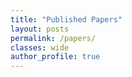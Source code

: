 ```yaml
---
title: "Published Papers"
layout: posts
permalink: /papers/
classes: wide
author_profile: true
---
```

